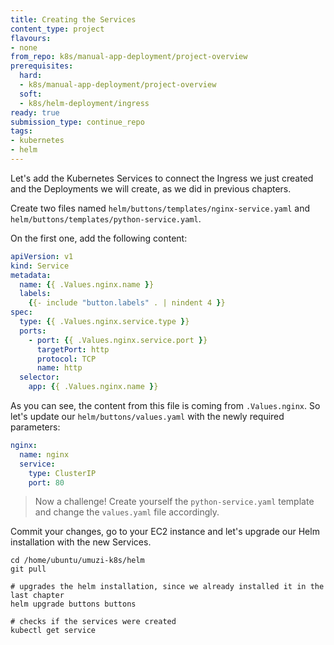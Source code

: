 ```yaml
---
title: Creating the Services
content_type: project
flavours:
- none
from_repo: k8s/manual-app-deployment/project-overview
prerequisites:
  hard:
  - k8s/manual-app-deployment/project-overview
  soft:
  - k8s/helm-deployment/ingress
ready: true
submission_type: continue_repo
tags:
- kubernetes
- helm
---
```


Let's add the Kubernetes Services to connect the Ingress we just created and the Deployments we will create, as we did in previous chapters.

Create two files named `helm/buttons/templates/nginx-service.yaml` and `helm/buttons/templates/python-service.yaml`.

On the first one, add the following content:

```yaml
apiVersion: v1
kind: Service
metadata:
  name: {{ .Values.nginx.name }}
  labels:
    {{- include "button.labels" . | nindent 4 }}
spec:
  type: {{ .Values.nginx.service.type }}
  ports:
    - port: {{ .Values.nginx.service.port }}
      targetPort: http
      protocol: TCP
      name: http
  selector:
    app: {{ .Values.nginx.name }}
```

As you can see, the content from this file is coming from `.Values.nginx`. So let's update our `helm/buttons/values.yaml` with the newly required parameters:

```yaml
nginx:
  name: nginx
  service:
    type: ClusterIP
    port: 80
```

> Now a challenge! Create yourself the `python-service.yaml` template and change the `values.yaml` file accordingly.

Commit your changes, go to your EC2 instance and let's upgrade our Helm installation with the new Services.

```
cd /home/ubuntu/umuzi-k8s/helm
git pull

# upgrades the helm installation, since we already installed it in the last chapter
helm upgrade buttons buttons

# checks if the services were created
kubectl get service
```
